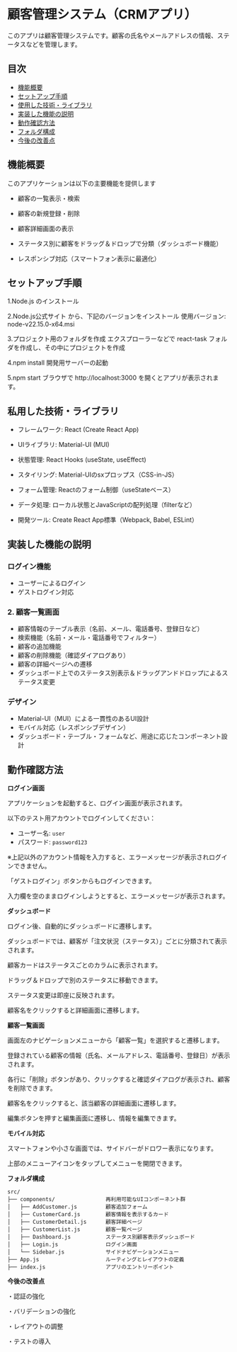 # 顧客管理システム（CRMアプリ）

このアプリは顧客管理システムです。顧客の氏名やメールアドレスの情報、ステータスなどを管理します。


## 目次

- [機能概要](#機能概要)
- [セットアップ手順](#セットアップ手順)
- [使用した技術・ライブラリ](#使用した技術ライブラリ)
- [実装した機能の説明](#実装した機能の説明)
- [動作確認方法](#動作確認方法)
- [フォルダ構成](#フォルダ構成)
- [今後の改善点](#今後の改善点)


## 機能概要

このアプリケーションは以下の主要機能を提供します

- 顧客の一覧表示・検索

- 顧客の新規登録・削除

- 顧客詳細画面の表示

- ステータス別に顧客をドラッグ＆ドロップで分類（ダッシュボード機能）

- レスポンシブ対応（スマートフォン表示に最適化）


## セットアップ手順
1.Node.js のインストール


2.Node.js公式サイト から、下記のバージョンをインストール
  使用バージョン: node-v22.15.0-x64.msi

3.プロジェクト用のフォルダを作成
  エクスプローラーなどで react-task フォルダを作成し、その中にプロジェクトを作成

4.npm install
開発用サーバーの起動

5.npm start
ブラウザで http://localhost:3000 を開くとアプリが表示されます。



## 私用した技術・ライブラリ

- フレームワーク: React (Create React App)

- UIライブラリ: Material-UI (MUI)

- 状態管理: React Hooks (useState, useEffect)

- スタイリング: Material-UIのsxプロップス（CSS-in-JS）

- フォーム管理: Reactのフォーム制御（useStateベース）

- データ処理: ローカル状態とJavaScriptの配列処理（filterなど）

- 開発ツール: Create React App標準（Webpack, Babel, ESLint）


## 実装した機能の説明


### ログイン機能

- ユーザーによるログイン
- ゲストログイン対応

### 2. 顧客一覧画面

- 顧客情報のテーブル表示（名前、メール、電話番号、登録日など）
- 検索機能（名前・メール・電話番号でフィルター）
- 顧客の追加機能
- 顧客の削除機能（確認ダイアログあり）
- 顧客の詳細ページへの遷移
- ダッシュボード上でのステータス別表示＆ドラッグアンドドロップによるステータス変更

### デザイン

- Material-UI（MUI）による一貫性のあるUI設計
- モバイル対応（レスポンシブデザイン）
- ダッシュボード・テーブル・フォームなど、用途に応じたコンポーネント設計


## 動作確認方法

**ログイン画面**

アプリケーションを起動すると、ログイン画面が表示されます。

以下のテスト用アカウントでログインしてください：

- ユーザー名: `user`
- パスワード: `password123`

※上記以外のアカウント情報を入力すると、エラーメッセージが表示されログインできません。

「ゲストログイン」ボタンからもログインできます。

入力欄を空のままログインしようとすると、エラーメッセージが表示されます。

**ダッシュボード**

ログイン後、自動的にダッシュボードに遷移します。

ダッシュボードでは、顧客が「注文状況（ステータス）」ごとに分類されて表示されます。

顧客カードはステータスごとのカラムに表示されます。

ドラッグ＆ドロップで別のステータスに移動できます。

ステータス変更は即座に反映されます。

顧客名をクリックすると詳細画面に遷移します。

**顧客一覧画面**

画面左のナビゲーションメニューから「顧客一覧」を選択すると遷移します。

登録されている顧客の情報（氏名、メールアドレス、電話番号、登録日）が表示されます。

各行に「削除」ボタンがあり、クリックすると確認ダイアログが表示され、顧客を削除できます。

顧客名をクリックすると、該当顧客の詳細画面に遷移します。

編集ボタンを押すと編集画面に遷移し、情報を編集できます。

**モバイル対応**

スマートフォンや小さな画面では、サイドバーがドロワー表示になります。

上部のメニューアイコンをタップしてメニューを開閉できます。

**フォルダ構成**

```
src/
├── components/                再利用可能なUIコンポーネント群
│   ├── AddCustomer.js         顧客追加フォーム
│   ├── CustomerCard.js        顧客情報を表示するカード
│   ├── CustomerDetail.js      顧客詳細ページ
│   ├── CustomerList.js        顧客一覧ページ
│   ├── Dashboard.js           ステータス別顧客表示ダッシュボード
│   ├── Login.js               ログイン画面
│   └── Sidebar.js             サイドナビゲーションメニュー
├── App.js                     ルーティングとレイアウトの定義
├── index.js                   アプリのエントリーポイント
```


**今後の改善点**

・認証の強化

・バリデーションの強化

・レイアウトの調整

・テストの導入